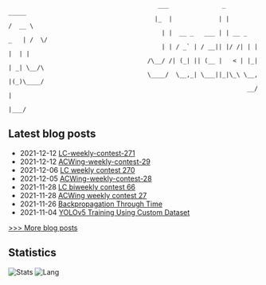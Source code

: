 
```
                                          ___               _              _____ 
                                         |_  |             | |            /  __ \
                                           | |  __ _   ___ | | __ _   _   | /  \/
                                           | | / _` | / __|| |/ /| | | |  | |    
                                       /\__/ /| (_| || (__ |   < | |_| | _| \__/\
                                       \____/  \__,_| \___||_|\_\ \__, |(_)\____/
                                                                   __/ |         
                                                                  |___/          
```

## Latest blog posts
- 2021-12-12 [LC-weekly-contest-271](https://scnujackychen.github.io/2021/12/12/LC-weekly-contest-271/)
- 2021-12-12 [ACWing-weekly-contest-29](https://scnujackychen.github.io/2021/12/12/ACWing-weekly-contest-29/)
- 2021-12-06 [LC weekly contest 270](https://scnujackychen.github.io/2021/12/06/LC-weekly-contest-270/)
- 2021-12-05 [ACWing-weekly-contest-28](https://scnujackychen.github.io/2021/12/05/ACWing-weekly-contest-28/)
- 2021-11-28 [LC biweekly contest 66](https://scnujackychen.github.io/2021/11/28/LC-biweekly-contest-66/)
- 2021-11-28 [ACWing weekly contest 27](https://scnujackychen.github.io/2021/11/28/ACWing-weekly-contest-27/)
- 2021-11-26 [Backpropagation Through Time](https://scnujackychen.github.io/2021/11/26/BPTT/)
- 2021-11-04 [YOLOv5 Training Using Custom Dataset](https://scnujackychen.github.io/2021/11/04/YOLO5/)

[>>> More blog posts](https://jackyc.cn/)


## Statistics
![Stats](https://github-readme-stats.vercel.app/api?username=SCNUJackyChen)
![Lang](https://github-readme-stats.vercel.app/api/top-langs/?username=SCNUJackyChen&hide=ipynb,html&layout=compact)
